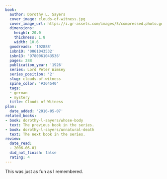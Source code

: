 ```yaml
---
book:
  author: Dorothy L. Sayers
  cover_image: clouds-of-witness.jpg
  cover_image_url: https://i.gr-assets.com/images/S/compressed.photo.goodreads.com/books/1287510321l/192888._SX98_.jpg
  dimensions:
    height: 20.0
    thickness: 1.8
    width: 10.6
  goodreads: '192888'
  isbn10: '0061043532'
  isbn13: '9780061043536'
  pages: 288
  publication_year: '1926'
  series: Lord Peter Wimsey
  series_position: '2'
  slug: clouds-of-witness
  spine_color: '#364540'
  tags:
  - german
  - mystery
  title: Clouds of Witness
plan:
  date_added: '2016-05-07'
related_books:
- book: dorothy-l-sayers/whose-body
  text: The previous book in the series.
- book: dorothy-l-sayers/unnatural-death
  text: The next book in the series.
review:
  date_read:
  - 2006-06-01
  did_not_finish: false
  rating: 4
---
```


This was just as fun as I remembered.

